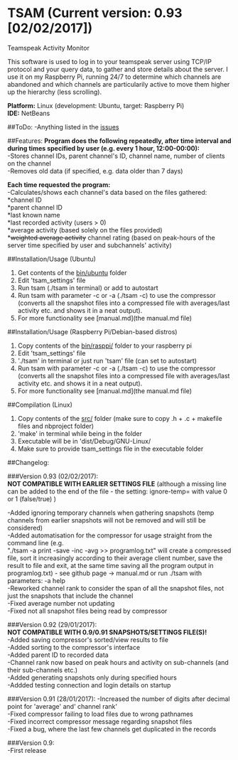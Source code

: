 # TSAM (Current version: 0.93 [02/02/2017])
Teamspeak Activity Monitor

This software is used to log in to your teamspeak server using TCP/IP protocol and your query data, to gather and store details about the server. I use it on my Raspberry Pi, running 24/7 to determine which channels are abandoned and which channels are particularily active to move them higher up the hierarchy (less scrolling).  
  
**Platform:** Linux (development: Ubuntu, target: Raspberry Pi)  
**IDE:** NetBeans  

##ToDo:
-Anything listed in the [issues](https://github.com/camile024/tsam/issues)
  
##Features:
**Program does the following repeatedly, after time interval and during times specified by user (e.g. every 1 hour, 12:00-00:00):**  
-Stores channel IDs, parent channel's ID, channel name, number of clients on the channel  
-Removes old data (if specified, e.g. data older than 7 days)  
  
**Each time requested the program:**  
-Calculates/shows each channel's data based on the files gathered:  
*channel ID  
*parent channel ID  
*last known name  
*last recorded activity (users > 0)  
*average activity (based solely on the files provided)  
*~~weighted average activity~~ channel rating (based on peak-hours of the server time specified by user and subchannels' activity)  

##Installation/Usage (Ubuntu)
1) Get contents of the [bin/ubuntu](bin/ubuntu) folder  
2) Edit 'tsam_settings' file  
3) Run tsam (./tsam in terminal) or add to autostart  
4) Run tsam with parameter -c or -a (./tsam -c) to use the compressor (converts all the snapshot files into a compressed file with averages/last activity etc. and shows it in a neat output).  
5) For more functionality see [manual.md](the manual.md file)  
  
##Installation/Usage (Raspberry Pi/Debian-based distros)
1) Copy contents of the [bin/rasppi/](bin/rasppi) folder to your raspberry pi  
2) Edit 'tsam_settings' file  
3) './tsam' in terminal or just run 'tsam' file (can set to autostart)  
4) Run tsam with parameter -c or -a (./tsam -c) to use the compressor (converts all the snapshot files into a compressed file with averages/last activity etc. and shows it in a neat output).  
5) For more functionality see [manual.md](the manual.md file)  
  
##Compilation (Linux)
1) Copy contents of the [src/](src/) folder (make sure to copy .h + .c + makefile files and nbproject folder)  
2) 'make' in terminal while being in the folder  
3) Executable will be in 'dist/Debug/GNU-Linux/  
4) Make sure to provide tsam_settings file in the executable folder

##Changelog:
  
###Version 0.93 (02/02/2017):  
**NOT COMPATIBLE WITH EARLIER SETTINGS FILE** (although a missing line can be added to the end of the file - the setting: ignore-temp= with value 0 or 1 (false/true) )  
  
-Added ignoring temporary channels when gathering snapshots (temp channels from earlier snapshots will not be removed and will still be considered)  
-Added automatisation for the compressor for usage straight from the command line (e.g.  
"./tsam -a print -save -inc -avg >> programlog.txt" will create a compressed file, sort it increasingly according to their average client number, save the result to file and exit, at the same time saving all the program output in programlog.txt) - see github page -> manual.md or run ./tsam with parameters: -a help  
-Reworked channel rank to consider the span of all the snapshot files, not just the snapshots that include the channel  
-Fixed average number not updating  
-Fixed not all snapshot files being read by compressor  
  
###Version 0.92 (29/01/2017):  
**NOT COMPATIBLE WITH 0.9/0.91 SNAPSHOTS/SETTINGS FILE(S)!**  
-Added saving compressor's sorted/view results to file  
-Added sorting to the compressor's interface  
-Added parent ID to recorded data  
-Channel rank now based on peak hours and activity on sub-channels (and their sub-channels etc.)  
-Added generating snapshots only during specified hours  
-Addded testing connection and login details on startup  
  
###Version 0.91 (28/01/2017):
-Increased the number of digits after decimal point for 'average' and' channel rank'  
-Fixed compressor failing to load files due to wrong pathnames  
-Fixed incorrect compressor message regarding snapshot files  
-Fixed a bug, where the last few channels get duplicated in the records  
  
###Version 0.9:  
-First release  
